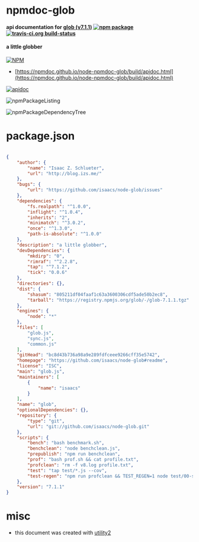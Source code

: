 # npmdoc-glob

#### api documentation for  [glob (v7.1.1)](https://github.com/isaacs/node-glob#readme)  [![npm package](https://img.shields.io/npm/v/npmdoc-glob.svg?style=flat-square)](https://www.npmjs.org/package/npmdoc-glob) [![travis-ci.org build-status](https://api.travis-ci.org/npmdoc/node-npmdoc-glob.svg)](https://travis-ci.org/npmdoc/node-npmdoc-glob)

#### a little globber

[![NPM](https://nodei.co/npm/glob.png?downloads=true&downloadRank=true&stars=true)](https://www.npmjs.com/package/glob)

- [https://npmdoc.github.io/node-npmdoc-glob/build/apidoc.html](https://npmdoc.github.io/node-npmdoc-glob/build/apidoc.html)

[![apidoc](https://npmdoc.github.io/node-npmdoc-glob/build/screenCapture.buildCi.browser.%252Ftmp%252Fbuild%252Fapidoc.html.png)](https://npmdoc.github.io/node-npmdoc-glob/build/apidoc.html)

![npmPackageListing](https://npmdoc.github.io/node-npmdoc-glob/build/screenCapture.npmPackageListing.svg)

![npmPackageDependencyTree](https://npmdoc.github.io/node-npmdoc-glob/build/screenCapture.npmPackageDependencyTree.svg)



# package.json

```json

{
    "author": {
        "name": "Isaac Z. Schlueter",
        "url": "http://blog.izs.me/"
    },
    "bugs": {
        "url": "https://github.com/isaacs/node-glob/issues"
    },
    "dependencies": {
        "fs.realpath": "^1.0.0",
        "inflight": "^1.0.4",
        "inherits": "2",
        "minimatch": "^3.0.2",
        "once": "^1.3.0",
        "path-is-absolute": "^1.0.0"
    },
    "description": "a little globber",
    "devDependencies": {
        "mkdirp": "0",
        "rimraf": "^2.2.8",
        "tap": "^7.1.2",
        "tick": "0.0.6"
    },
    "directories": {},
    "dist": {
        "shasum": "805211df04faaf1c63a3600306cdf5ade50b2ec8",
        "tarball": "https://registry.npmjs.org/glob/-/glob-7.1.1.tgz"
    },
    "engines": {
        "node": "*"
    },
    "files": [
        "glob.js",
        "sync.js",
        "common.js"
    ],
    "gitHead": "bc8d43b736a98a9e289fdfceee9266cff35e5742",
    "homepage": "https://github.com/isaacs/node-glob#readme",
    "license": "ISC",
    "main": "glob.js",
    "maintainers": [
        {
            "name": "isaacs"
        }
    ],
    "name": "glob",
    "optionalDependencies": {},
    "repository": {
        "type": "git",
        "url": "git://github.com/isaacs/node-glob.git"
    },
    "scripts": {
        "bench": "bash benchmark.sh",
        "benchclean": "node benchclean.js",
        "prepublish": "npm run benchclean",
        "prof": "bash prof.sh && cat profile.txt",
        "profclean": "rm -f v8.log profile.txt",
        "test": "tap test/*.js --cov",
        "test-regen": "npm run profclean && TEST_REGEN=1 node test/00-setup.js"
    },
    "version": "7.1.1"
}
```



# misc
- this document was created with [utility2](https://github.com/kaizhu256/node-utility2)
